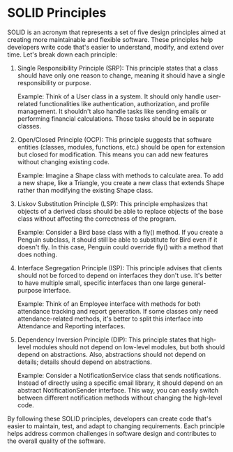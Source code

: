 # SOLID Principles

SOLID is an acronym that represents a set of five design principles aimed at creating more maintainable and flexible software. These principles help developers write code that's easier to understand, modify, and extend over time. Let's break down each principle:

1. Single Responsibility Principle (SRP): This principle states that a class should have only one reason to change, meaning it should have a single responsibility or purpose.

    Example: Think of a User class in a system. It should only handle user-related functionalities like authentication, authorization, and profile management. It shouldn't also handle tasks like sending emails or performing financial calculations. Those tasks should be in separate classes.

2. Open/Closed Principle (OCP): This principle suggests that software entities (classes, modules, functions, etc.) should be open for extension but closed for modification. This means you can add new features without changing existing code.

    Example: Imagine a Shape class with methods to calculate area. To add a new shape, like a Triangle, you create a new class that extends Shape rather than modifying the existing Shape class.

3. Liskov Substitution Principle (LSP): This principle emphasizes that objects of a derived class should be able to replace objects of the base class without affecting the correctness of the program.

    Example: Consider a Bird base class with a fly() method. If you create a Penguin subclass, it should still be able to substitute for Bird even if it doesn't fly. In this case, Penguin could override fly() with a method that does nothing.

4. Interface Segregation Principle (ISP): This principle advises that clients should not be forced to depend on interfaces they don't use. It's better to have multiple small, specific interfaces than one large general-purpose interface.

    Example: Think of an Employee interface with methods for both attendance tracking and report generation. If some classes only need attendance-related methods, it's better to split this interface into Attendance and Reporting interfaces.

5. Dependency Inversion Principle (DIP): This principle states that high-level modules should not depend on low-level modules, but both should depend on abstractions. Also, abstractions should not depend on details; details should depend on abstractions.

    Example: Consider a NotificationService class that sends notifications. Instead of directly using a specific email library, it should depend on an abstract NotificationSender interface. This way, you can easily switch between different notification methods without changing the high-level code.

By following these SOLID principles, developers can create code that's easier to maintain, test, and adapt to changing requirements. Each principle helps address common challenges in software design and contributes to the overall quality of the software.